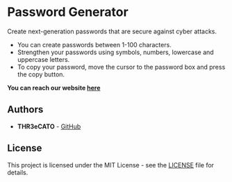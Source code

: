 ﻿# Password Generator

Create next-generation passwords that are secure against cyber attacks.

* You can create passwords between 1-100 characters.
* Strengthen your passwords using symbols, numbers, lowercase and uppercase letters.
* To copy your password, move the cursor to the password box and press the copy button.

**You can reach our website [here](https://pw-generator.space/)**

## Authors
* **THR3eCATO** - [GitHub](https://github.com/THR3eCATO)

## License
This project is licensed under the MIT License - see the [LICENSE](LICENSE) file for details.